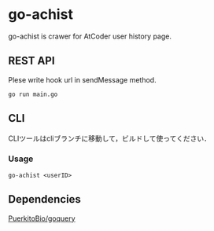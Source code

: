 # go-achist
go-achist is crawer for AtCoder user history page.

## REST API

Plese write hook url in sendMessage method.

```
go run main.go
```

## CLI

CLIツールはcliブランチに移動して，ビルドして使ってください．

### Usage

```
go-achist <userID>
```

## Dependencies

[PuerkitoBio/goquery](https://github.com/PuerkitoBio/goquery)
